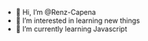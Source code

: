 - 👋 Hi, I’m @Renz-Capena
- 👀 I’m interested in learning new things
- 🌱 I’m currently learning Javascript

<!---
Renz-Capena/Renz-Capena is a ✨ special ✨ repository because its `README.md` (this file) appears on your GitHub profile.
You can click the Preview link to take a look at your changes.
--->
